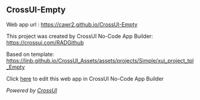 ## CrossUI-Empty
Web app url : https://cawr2.github.io/CrossUI-Empty

This project was created by CrossUI No-Code App Builder: https://crossui.com/RADGithub

Based on template: https://linb.github.io/CrossUI_Assets/assets/projects/Simple/xui_project_tpl_Empty

Click [here](https://crossui.com/RADGithub/#!from=github&owner=cawr2&repo=CrossUI-Empty) to edit this web app in CrossUI No-Code App Builder

<i>Powered by [CrossUI](https://crossui.com)</i>
